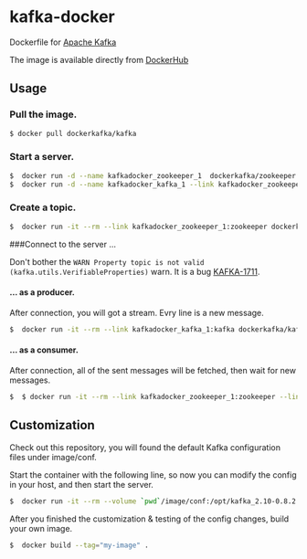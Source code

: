 kafka-docker
============

Dockerfile for [Apache Kafka](http://kafka.apache.org/)

The image is available directly from [DockerHub](https://hub.docker.com/r/dockerkafka/kafka/)

## Usage

### Pull the image.
```sh
$ docker pull dockerkafka/kafka
```

### Start a server.
```sh
$  docker run -d --name kafkadocker_zookeeper_1  dockerkafka/zookeeper
$  docker run -d --name kafkadocker_kafka_1 --link kafkadocker_zookeeper_1:zookeeper dockerkafka/kafka
```
### Create a topic.
```sh
$  docker run -it --rm --link kafkadocker_zookeeper_1:zookeeper dockerkafka/kafka kafka-topics.sh --create --zookeeper zookeeper:2181 --replication-factor 1 --partitions 5 --topic test
```
###Connect to the server ...

Don't bother the ``` WARN Property topic is not valid (kafka.utils.VerifiableProperties) ``` warn. It is a bug [KAFKA-1711](https://issues.apache.org/jira/browse/KAFKA-1711).

#### ... as a producer.

After connection, you will got a stream. Evry line is a new message.

```sh
$  docker run -it --rm --link kafkadocker_kafka_1:kafka dockerkafka/kafka kafka-console-producer.sh --broker-list kafka:9092 --topic test
```
#### ... as a consumer.

After connection, all of the sent messages will be fetched, then wait for new messages.

```sh
$  $ docker run -it --rm --link kafkadocker_zookeeper_1:zookeeper --link kafkadocker_kafka_1:kafka dockerkafka/kafka kafka-console-consumer.sh --zookeeper zookeeper:2181 --topic test --from-beginning
```

## Customization

Check out this repository, you will found the default Kafka configuration files under image/conf.

Start the container with the following line, so now you can modify the config in your host, and then start the server.
```sh
$  docker run -it --rm --volume `pwd`/image/conf:/opt/kafka_2.10-0.8.2.1/config kafkadocker/kafka /bin/bash
```

After you finished the customization & testing of the config changes, build your own image.
```sh
$  docker build --tag="my-image" .
```
